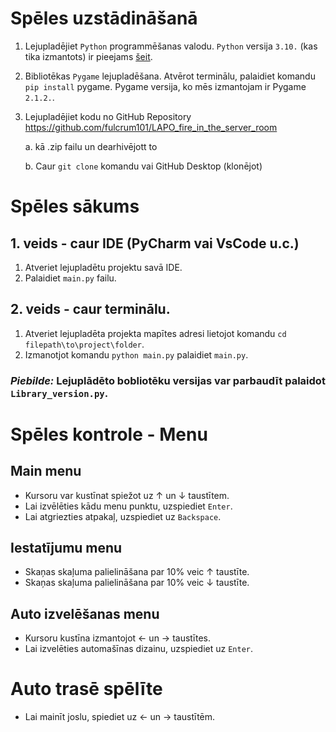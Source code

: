 # Spēles uzstādināšanā

1. Lejupladējiet `Python` programmēšanas valodu. `Python` versija `3.10.` (kas tika izmantots) ir pieejams [šeit](https://www.python.org/downloads/release/python-3100/).

2. Bibliotēkas `Pygame` lejupladēšana. Atvērot terminālu, palaidiet komandu `pip install` pygame. Pygame versija, ko mēs izmantojam ir Pygame `2.1.2.`.

3. Lejupladējiet kodu no GitHub Repository https://github.com/fulcrum101/LAPO_fire_in_the_server_room

    a. kā .zip failu un dearhivējott to

    b. Caur `git clone` komandu vai GitHub Desktop (klonējot)

# Spēles sākums

## 1. veids - caur IDE (PyCharm vai VsCode u.c.)

1. Atveriet lejupladētu projektu savā IDE.
2. Palaidiet `main.py` failu.

## 2. veids - caur terminālu.

1. Atveriet lejupladēta projekta mapītes adresi lietojot komandu `cd filepath\to\project\folder`.
2. Izmanotjot komandu `python main.py` palaidiet `main.py`.

### *Piebilde:* Lejuplādēto bobliotēku versijas var parbaudīt palaidot `Library_version.py`.

# Spēles kontrole - Menu

## Main menu

- Kursoru var kustīnat spiežot uz ↑ un ↓ taustītem.
- Lai izvēlēties kādu menu punktu, uzspiediet `Enter`.
- Lai atgriezties atpakaļ, uzspiediet uz `Backspace`.

## Iestatījumu menu

- Skaņas skaļuma palielināšana par 10% veic ↑ taustīte.
- Skaņas skaļuma palielināšana par 10% veic ↓ taustīte.

## Auto izvelēšanas menu

- Kursoru kustīna izmantojot ← un → taustītes.
- Lai izvelēties automašīnas dizainu, uzspiediet uz `Enter`.

# Auto trasē spēlīte

- Lai mainīt joslu, spiediet uz ← un → taustītēm.
